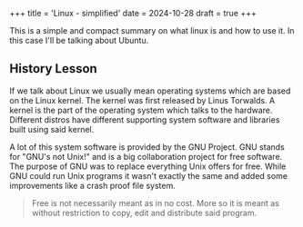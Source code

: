+++
title = 'Linux - simplified'
date = 2024-10-28
draft = true
+++

This is a simple and compact summary on what linux is and how to use it. In this case I'll be talking about Ubuntu. 

## History Lesson

If we talk about Linux we usually mean operating systems which are based on the Linux kernel. The kernel was first released by Linus Torwalds. A kernel is the part of the operating system which talks to the hardware. Different distros have different supporting system software and libraries built using said kernel. 

A lot of this system software is provided by the GNU Project. GNU stands for "GNU's not Unix!" and is a big collaboration project for free software. The purpose of GNU was to replace everything Unix offers for free. While GNU could run Unix programs it wasn't exactly the same and added some improvements like a crash proof file system. 

> Free is not necessarily meant as in no cost. More so it is meant as without restriction to copy, edit and distribute said program. 



